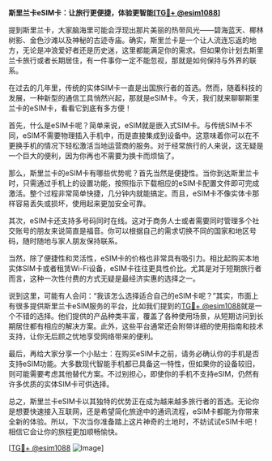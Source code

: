 **斯里兰卡eSIM卡：让旅行更便捷，体验更智能[[TG💪+ @esim1088](https://t.me/s/esim1088)]**

提到斯里兰卡，大家脑海里可能会浮现出那片美丽的热带风光——碧海蓝天、椰林树影、金色沙滩以及神秘的古迹寺庙。确实，斯里兰卡是一个让人流连忘返的地方，无论是冲浪爱好者还是历史迷，这里都能满足你的需求。但如果你计划去斯里兰卡旅行或者长期居住，有一件事你一定不能忽视，那就是如何保持与外界的联系。

在过去的几年里，传统的实体SIM卡一直是出国旅行者的首选。然而，随着科技的发展，一种新型的通信工具悄然兴起，那就是eSIM卡。今天，我们就来聊聊斯里兰卡的eSIM卡，看看它到底有多方便！

首先，什么是eSIM卡呢？简单来说，eSIM就是嵌入式SIM卡。与传统SIM卡不同，eSIM不需要物理插入手机中，而是直接集成到设备中。这意味着你可以在不更换手机的情况下轻松激活当地运营商的服务。对于经常旅行的人来说，这无疑是一个巨大的便利，因为你再也不需要为换卡而烦恼了。

那么，斯里兰卡的eSIM卡有哪些优势呢？首先当然是便捷性。当你到达斯里兰卡时，只需通过手机上的设置功能，按照指示下载相应的eSIM卡配置文件即可完成激活。整个过程非常简单快捷，几分钟内就能搞定。而且，eSIM卡不像实体卡那样容易丢失或损坏，使用起来更加安全可靠。

其次，eSIM卡还支持多号码同时在线。这对于商务人士或者需要同时管理多个社交账号的朋友来说简直是福音。你可以根据自己的需求切换不同的国家和地区号码，随时随地与家人朋友保持联系。

当然，除了便捷性和灵活性，eSIM卡的价格也非常具有吸引力。相比起购买本地实体SIM卡或者租赁Wi-Fi设备，eSIM卡往往更具性价比。尤其是对于短期旅行者而言，这种一次性付费的方式无疑是最经济实惠的选择之一。

说到这里，可能有人会问：“我该怎么选择适合自己的eSIM卡呢？”其实，市面上有很多提供斯里兰卡eSIM服务的平台，比如我们提到的[TG💪+ @esim1088](https://t.me/s/esim1088)就是一个不错的选择。他们提供的产品种类丰富，覆盖了各种使用场景，从短期访问到长期居住都有相应的解决方案。此外，这些平台通常还会附带详细的使用指南和技术支持，让你无后顾之忧地享受网络带来的便利。

最后，再给大家分享一个小贴士：在购买eSIM卡之前，请务必确认你的手机是否支持eSIM功能。大多数现代智能手机都已具备这一特性，但如果你的设备较旧，则可能需要考虑其他替代方案。不过别担心，即使你的手机不支持eSIM，仍然有许多优质的实体SIM卡可供选择。

总之，斯里兰卡eSIM卡以其独特的优势正在成为越来越多旅行者的首选。无论你是想要快速接入互联网，还是希望简化旅途中的通讯流程，eSIM卡都能为你带来全新的体验。所以，下次当你准备踏上这片神奇的土地时，不妨试试eSIM卡吧！相信它会让你的旅程更加顺畅愉快。

[[TG💪+ @esim1088](https://t.me/s/esim1088) ![Image](https://i.postimg.cc/4NQfJmqS/Snipaste-2025-05-13-00-14-12.png)]